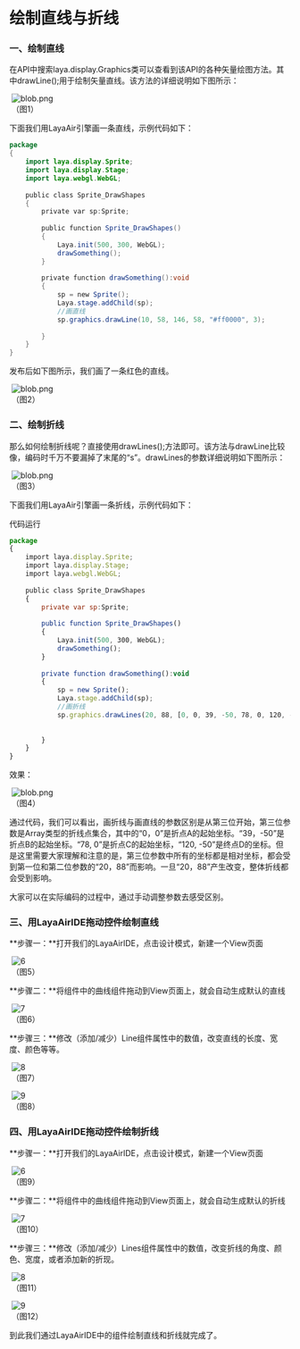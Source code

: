# 绘制直线与折线



### 一、绘制直线

​        在API中搜索laya.display.Graphics类可以查看到该API的各种矢量绘图方法。其中drawLine();用于绘制矢量直线。该方法的详细说明如下图所示：

​	![blob.png](img/1.png)<br/>
​	（图1）

下面我们用LayaAir引擎画一条直线，示例代码如下：

```java
package
{
    import laya.display.Sprite;
    import laya.display.Stage;
    import laya.webgl.WebGL;
     
    public class Sprite_DrawShapes
    {
        private var sp:Sprite;
         
        public function Sprite_DrawShapes()
        {
            Laya.init(500, 300, WebGL);
            drawSomething();
        }
 
        private function drawSomething():void
        {
            sp = new Sprite();
            Laya.stage.addChild(sp);
            //画直线
            sp.graphics.drawLine(10, 58, 146, 58, "#ff0000", 3);
             
        }
    }
}
```

发布后如下图所示，我们画了一条红色的直线。

​	![blob.png](img/2.png)<br/>
​	（图2）



### 二、绘制折线

那么如何绘制折线呢？直接使用drawLines();方法即可。该方法与drawLine比较像，编码时千万不要漏掉了末尾的“s”。drawLines的参数详细说明如下图所示：

​	![blob.png](img/3.png)<br/>
​	（图3）

下面我们用LayaAir引擎画一条折线，示例代码如下：



代码运行

```javascript
package
{
    import laya.display.Sprite;
    import laya.display.Stage;
    import laya.webgl.WebGL;
     
    public class Sprite_DrawShapes
    {
        private var sp:Sprite;
         
        public function Sprite_DrawShapes()
        {
            Laya.init(500, 300, WebGL);
            drawSomething();
        }
 
        private function drawSomething():void
        {
            sp = new Sprite();
            Laya.stage.addChild(sp);
            //画折线
            sp.graphics.drawLines(20, 88, [0, 0, 39, -50, 78, 0, 120, -50], "#ff0000", 3);
         
             
        }
    }
}
```

效果：

​	![blob.png](img/4.png)<br/>
​	（图4）

通过代码，我们可以看出，画折线与画直线的参数区别是从第三位开始，第三位参数是Array类型的折线点集合，其中的“0，0”是折点A的起始坐标。“39，-50”是折点B的起始坐标。“78, 0”是折点C的起始坐标，“120, -50”是终点D的坐标。但是这里需要大家理解和注意的是，第三位参数中所有的坐标都是相对坐标，都会受到第一位和第二位参数的“20，88”而影响。一旦“20，88”产生改变，整体折线都会受到影响。

大家可以在实际编码的过程中，通过手动调整参数去感受区别。



### 三、用LayaAirIDE拖动控件绘制直线

**步骤一：**打开我们的LayaAirIDE，点击设计模式，新建一个View页面

​	![6](img/5.png)<br/>
​   	（图5）  

**步骤二：**将组件中的曲线组件拖动到View页面上，就会自动生成默认的直线

​	![7](img/6.png)<br/>
​   	（图6）  

**步骤三：**修改（添加/减少）Line组件属性中的数值，改变直线的长度、宽度、颜色等等。

​   	![8](img/7.png)<br/>
​   	（图7）  

​   	![9](img/8.png)<br/>
​   	（图8）  



### 四、用LayaAirIDE拖动控件绘制折线

**步骤一：**打开我们的LayaAirIDE，点击设计模式，新建一个View页面

​	![6](img/5.png)<br/>
​   	（图9）  

**步骤二：**将组件中的曲线组件拖动到View页面上，就会自动生成默认的折线

​	![7](img/9.png)<br/>
​   	（图10）  

**步骤三：**修改（添加/减少）Lines组件属性中的数值，改变折线的角度、颜色、宽度，或者添加新的折现。

​   	![8](img/10.png)<br/>
​   	（图11）  

​   	![9](img/11.png)<br/>
​   	（图12）  

到此我们通过LayaAirIDE中的组件绘制直线和折线就完成了。